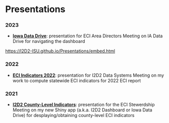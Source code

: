 # Presentations

### 2023
- [**Iowa Data Drive**](https://I2D2-ISU.github.io/Presentations/2022-12-14_ECI-indicators-2022/slides.html): presentation for ECI Area Directors Meeting on IA Data Drive for navigating the dashboard 

https://I2D2-ISU.github.io/Presentations/embed.html

### 2022
- [**ECI Indicators 2022**](https://I2D2-ISU.github.io/Presentations/2022-12-14_ECI-indicators-2022/slides.html): presentation for I2D2 Data Systems Meeting on my work to compute statewide ECI indicators for 2022 ECI report


### 2021

- [**I2D2 County-Level Indicators**](https://I2D2-ISU.github.io/Presentations/2021-09-22_MIECHV-I2D2-data-drive/Dashboard_Presentation_MIECHV_2021-09-22.pdf): presentation for the ECI Stewerdship Meeting on my new Shiny app (a.k.a. I2D2 Dashboard or Iowa Data Drive) for desplaying/obtaining county-level ECI indicators
